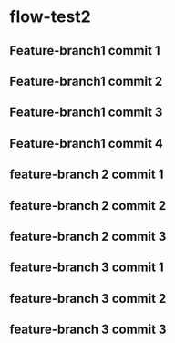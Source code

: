 # flow-test2

## Feature-branch1 commit 1
## Feature-branch1 commit 2
## Feature-branch1 commit 3
## Feature-branch1 commit 4

## feature-branch 2 commit 1
## feature-branch 2 commit 2
## feature-branch 2 commit 3

## feature-branch 3 commit 1
## feature-branch 3 commit 2
## feature-branch 3 commit 3
